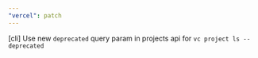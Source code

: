 ```yaml
---
"vercel": patch
---
```


[cli] Use new `deprecated` query param in projects api for `vc project ls --deprecated`

